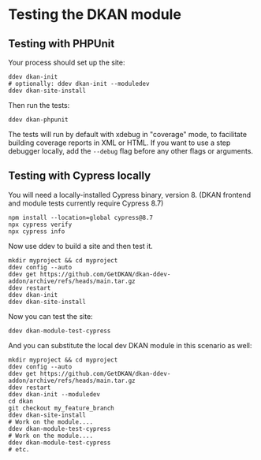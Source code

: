 # Testing the DKAN module

## Testing with PHPUnit

Your process should set up the site:

    ddev dkan-init
    # optionally: ddev dkan-init --moduledev
    ddev dkan-site-install

Then run the tests:

    ddev dkan-phpunit

The tests will run by default with xdebug in "coverage" mode, to facilitate building
coverage reports in XML or HTML. If you want to use a step debugger locally, add the
`--debug` flag before any other flags or arguments.

## Testing with Cypress locally

You will need a locally-installed Cypress binary, version 8. (DKAN frontend
and module tests currently require Cypress 8.7)

    npm install --location=global cypress@8.7
    npx cypress verify
    npx cypress info

Now use ddev to build a site and then test it.

    mkdir myproject && cd myproject
    ddev config --auto
    ddev get https://github.com/GetDKAN/dkan-ddev-addon/archive/refs/heads/main.tar.gz
    ddev restart
    ddev dkan-init
    ddev dkan-site-install

Now you can test the site:

    ddev dkan-module-test-cypress

And you can substitute the local dev DKAN module in this scenario as well:

    mkdir myproject && cd myproject
    ddev config --auto
    ddev get https://github.com/GetDKAN/dkan-ddev-addon/archive/refs/heads/main.tar.gz
    ddev restart
    ddev dkan-init --moduledev
    cd dkan
    git checkout my_feature_branch
    ddev dkan-site-install
    # Work on the module....
    ddev dkan-module-test-cypress
    # Work on the module....
    ddev dkan-module-test-cypress
    # etc.

